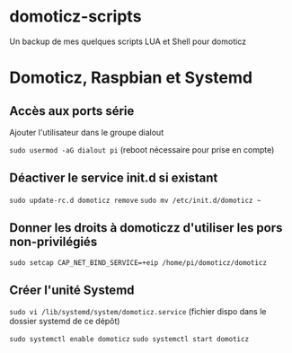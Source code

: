 # domoticz-scripts

Un backup de mes quelques scripts LUA et Shell pour domoticz

# Domoticz, Raspbian et Systemd
## Accès aux ports série
Ajouter l'utilisateur dans le groupe dialout

`sudo usermod -aG dialout pi`
(reboot nécessaire pour prise en compte)

## Déactiver le service init.d si existant
`sudo update-rc.d domoticz remove`
`sudo mv /etc/init.d/domoticz ~`

## Donner les droits à domoticzz d'utiliser les pors non-privilégiés
`sudo setcap CAP_NET_BIND_SERVICE=+eip /home/pi/domoticz/domoticz`

## Créer l'unité Systemd
`sudo vi /lib/systemd/system/domoticz.service`
(fichier dispo dans le dossier systemd de ce dépôt)

`sudo systemctl enable domoticz`
`sudo systemctl start domoticz`
